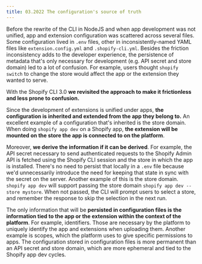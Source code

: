 ```yaml
---
title: 03.2022 The configuration's source of truth
---
```


Before the rewrite of the CLI in NodeJS and when app development was not unified,
app and extension configuration was scattered across several files.
Some configuration lived in `.env` files, other in inconsistently-named YAML files like `extension.config.yml` and `.shopify-cli.yml`.
Besides the friction inconsistency adds to the developer experience,
the persistence of metadata that's only necessary for development (e.g. API secret and store domain) led to a lot of confusion.
For example,
users thought `shopify switch` to change the store would affect the app or the extension they wanted to serve.

With the Shopify CLI 3.0 **we revisited the approach to make it frictionless and less prone to confusion.**

Since the development of extensions is unified under apps,
**the configuration is inherited and extended from the app they belong to.**
An excellent example of a configuration that's inherited is the store domain.
When doing `shopify app dev` on a Shopify app, **the extension will be mounted on the store the app is connected to on the platform**.

Moreover, **we derive the information if it can be derived**.
For example, the API secret necessary to send authenticated requests to the Shopify Admin API is fetched using the Shopify CLI session and the store in which the app is installed.
There's no need to persist that locally in a `.env` file because we'd unnecessarily introduce the need for keeping that state in sync with the secret on the server.
Another example of this is the store domain. `shopify app dev` will support passing the store domain `shopify app dev --store mystore`.
When not passed, the CLI will prompt users to select a store, and remember the response to skip the selection in the next run.

The only information that will be **persisted in configuration files is the information tied to the app or the extension within the context of the platform**.
For example, identifiers. Those are necessary by the platform to uniquely identify the app and extensions when uploading them. Another example is scopes, which the platform uses to give specific permissions to apps. The configuration stored in configuration files is more permanent than an API secret and store domain, which are more ephemeral and tied to the Shopify app dev cycles.
